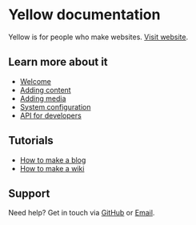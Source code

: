 Yellow documentation
====================
Yellow is for people who make websites. [Visit website](http://datenstrom.se/yellow).

Learn more about it
-------------------
* [Welcome](welcome.md)
* [Adding content](content.md)
* [Adding media](media.md)
* [System configuration](system.md)
* [API for developers](api.md)

Tutorials
---------
* [How to make a blog](how-to-make-a-blog.md)
* [How to make a wiki](how-to-make-a-wiki.md)

Support
-------
Need help? Get in touch via [GitHub](https://github.com/markseu/yellowcms/issues) or [Email](http://datenstrom.se/contact/).